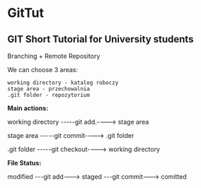 # GitTut
## GIT Short Tutorial for University students

Branching + Remote Repository

We can choose 3 areas:
```
working directory - katalog roboczy
stage area - przechowalnia
.git folder - repozytorium
```

**Main actions:**

                       
working directory     -----git add.---->    stage area
             
  stage area          -----git commit---->    .git folder
                
  .git folder         -----git checkout---->    working directory
  

**File Status:**

                
modified ---git add---> staged ---git commit---> comitted

